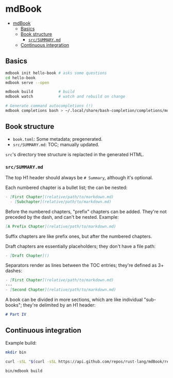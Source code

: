 # mdBook

- [mdBook](#mdbook)
  - [Basics](#basics)
  - [Book structure](#book-structure)
    - [`src/SUMMARY.md`](#srcsummarymd)
  - [Continuous integration](#continuous-integration)

## Basics

```sh
mdbook init hello-book # asks some questions
cd hello-book
mdbook serve --open

mdbook build           # build
mdbook watch           # watch and rebuild on change

# Generate command autocompletions (!)
mdbook completions bash > ~/.local/share/bash-completion/completions/mdbook
```

## Book structure

- `book.toml`: Some metadata; pregenerated.
- `src/SUMMARY.md`: TOC; manually updated.

`src`'s directory tree structure is replacted in the generated HTML.

### `src/SUMMARY.md`

The top H1 header should always be `# Summary`, although it's optional.

Each numbered chapter is a bullet list; the can be nested:

```md
- [First Chapter](relative/path/to/markdown.md)
  - [Subchapter](relative/path/to/markdown.md)
```

Before the numbered chapters, "prefix" chapters can be added. They're not preceded by the dash, and can't be nested. Example:

```md
[A Prefix Chapter](relative/path/to/markdown.md)
```

Suffix chapters are like prefix ones, but after the numbered chapters.

Draft chapters are essentially placeholders; they don't have a file path:

```md
- [Draft Chapter]()
```

Separators render as lines between the TOC entries; they're defined as 3+ dashes:

```md
- [First Chapter](relative/path/to/markdown.md)
---
- [Second Chapter](relative/path/to/markdown.md)
```

A book can be divided in more sections, which are like individual "sub-books"; they're delimited by an H1 header:

```md
# Part IV
```

## Continuous integration

Example build:

```sh
mkdir bin

curl -sSL "$(curl -sSL https://api.github.com/repos/rust-lang/mdBook/releases/latest | jq --raw-output '.assets[] | .browser_download_url' | grep 'linux-gnu.tar.gz$')" | tar -xz --directory=bin

bin/mdbook build
```